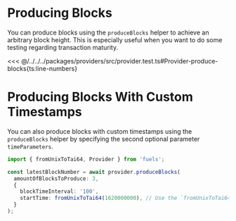 # Producing Blocks

You can produce blocks using the `produceBlocks` helper to achieve an arbitrary block height. This is especially useful when you want to do some testing regarding transaction maturity.

<<< @/../../../packages/providers/src/provider.test.ts#Provider-produce-blocks{ts:line-numbers}

# Producing Blocks With Custom Timestamps

You can also produce blocks with custom timestamps using the `produceBlocks` helper by specifying the second optional parameter `timeParameters`.

```typescript
import { fromUnixToTai64, Provider } from 'fuels';

const latestBlockNumber = await provider.produceBlocks(
  amountOfBlocksToProduce: 3,
  {
    blockTimeInterval: '100',
    startTime: fromUnixToTai64(1620000000), // Use the `fromUnixToTai64` helper to convert unix timestamps to tai64
  }
);
```
